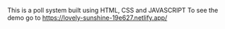 This is a poll system built using HTML, CSS and JAVASCRIPT
To see the demo go to https://lovely-sunshine-19e627.netlify.app/
